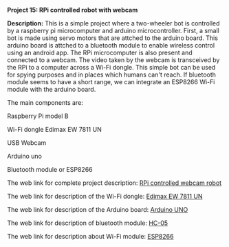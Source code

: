__Project 15: RPi controlled robot with webcam__

__Description:__
This is a simple project where a two-wheeler bot is controlled by a raspberry pi microcomputer and arduino microcontroller. First, a small bot is made using servo motors that are attched to the arduino board. This arduino board is attched to  a bluetooth module to enable wireless control using an android app. The RPi microcomputer is also present and connected to a webcam. The video taken by the webcam is transceived by the RPi to a computer across a Wi-Fi dongle. This simple bot can be used for spying purposes and in places which humans can't reach. If bluetooth module seems to have a short range, we can integrate an ESP8266 Wi-Fi module with the arduino board.

The main components are:

Raspberry Pi model B

Wi-Fi dongle Edimax EW 7811 UN

USB Webcam

Arduino uno

Bluetooth module  or ESP8266

The web link for complete project description: [RPi controlled webcam robot](https://maker.pro/raspberry-pi/projects/raspberry-pi-webcam-robot/)

The web link for description of the Wi-Fi dongle: [Edimax EW 7811 UN](https://datasheet.octopart.com/EW-7811UN-Edimax-datasheet-61206140.pdf)

The web link for description of the Arduino board: [Arduino UNO](https://components101.com/microcontrollers/arduino-uno)

The web link for description of bluetooth module: [HC-05]()

The web link for description about Wi-Fi module: [ESP8266]()
